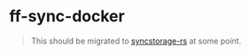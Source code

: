 # ff-sync-docker

> This should be migrated to [syncstorage-rs](https://github.com/mozilla-services/syncstorage-rs) at some point.
